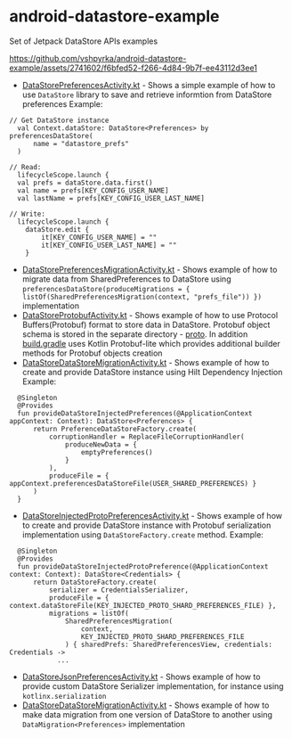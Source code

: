 # android-datastore-example

Set of Jetpack DataStore APIs examples

https://github.com/vshpyrka/android-datastore-example/assets/2741602/f6bfed52-f266-4d84-9b7f-ee43112d3ee1

* [DataStorePreferencesActivity.kt](https://github.com/vshpyrka/android-datastore-example/blob/main/src/main/java/com/example/datastore/DataStorePreferencesActivity.kt) - Shows a simple example of how to use `DataStore` library to save and retrieve informtion from DataStore preferences
Example:
```
// Get DataStore instance
  val Context.dataStore: DataStore<Preferences> by preferencesDataStore(
      name = "datastore_prefs"
  )

// Read:
  lifecycleScope.launch {
  val prefs = dataStore.data.first()
  val name = prefs[KEY_CONFIG_USER_NAME]
  val lastName = prefs[KEY_CONFIG_USER_LAST_NAME]

// Write:
  lifecycleScope.launch {
    dataStore.edit {
        it[KEY_CONFIG_USER_NAME] = ""
        it[KEY_CONFIG_USER_LAST_NAME] = ""
    }
```
* [DataStorePreferencesMigrationActivity.kt](https://github.com/vshpyrka/android-datastore-example/blob/main/src/main/java/com/example/datastore/DataStorePreferencesMigrationActivity.kt) - Shows example of how to migrate data from SharedPreferences to DataStore using `preferencesDataStore(produceMigrations = { listOf(SharedPreferencesMigration(context, "prefs_file")) })` implementation
* [DataStoreProtobufActivity.kt](https://github.com/vshpyrka/android-datastore-example/blob/main/src/main/java/com/example/datastore/DataStoreProtobufActivity.kt) - Shows example of how to use Protocol Buffers(Protobuf) format to store data in DataStore. Protobuf object schema is stored in the separate directory - [proto](https://github.com/vshpyrka/android-datastore-example/tree/main/src/main/proto/com/example/datastore). In addition [build.gradle](https://github.com/vshpyrka/android-datastore-example/blob/main/build.gradle.kts#L87) uses Kotlin Protobuf-lite which provides additional builder methods for Protobuf objects creation
* [DataStoreDataStoreMigrationActivity.kt](https://github.com/vshpyrka/android-datastore-example/blob/main/src/main/java/com/example/datastore/DataStoreDataStoreMigrationActivity.kt) - Shows example of how to create and provide DataStore instance using Hilt Dependency Injection
Example:
```
  @Singleton
  @Provides
  fun provideDataStoreInjectedPreferences(@ApplicationContext appContext: Context): DataStore<Preferences> {
      return PreferenceDataStoreFactory.create(
          corruptionHandler = ReplaceFileCorruptionHandler(
              produceNewData = {
                  emptyPreferences()
              }
          ),
          produceFile = { appContext.preferencesDataStoreFile(USER_SHARED_PREFERENCES) }
      )
  }
```
* [DataStoreInjectedProtoPreferencesActivity.kt](https://github.com/vshpyrka/android-datastore-example/blob/main/src/main/java/com/example/datastore/DataStoreInjectedProtoPreferencesActivity.kt) - Shows example of how to create and provide DataStore instance with Protobuf serialization implementation using `DataStoreFactory.create` method.
Example:
```
  @Singleton
  @Provides
  fun provideDataStoreInjectedProtoPreference(@ApplicationContext context: Context): DataStore<Credentials> {
      return DataStoreFactory.create(
          serializer = CredentialsSerializer,
          produceFile = { context.dataStoreFile(KEY_INJECTED_PROTO_SHARD_PREFERENCES_FILE) },
          migrations = listOf(
              SharedPreferencesMigration(
                  context,
                  KEY_INJECTED_PROTO_SHARD_PREFERENCES_FILE
              ) { sharedPrefs: SharedPreferencesView, credentials: Credentials ->
            ...
```
* [DataStoreJsonPreferencesActivity.kt](https://github.com/vshpyrka/android-datastore-example/blob/main/src/main/java/com/example/datastore/DataStoreJsonPreferencesActivity.kt) - Shows example of how to provide custom DataStore Serializer implementation, for instance using `kotlinx.serialization`
* [DataStoreDataStoreMigrationActivity.kt](https://github.com/vshpyrka/android-datastore-example/blob/main/src/main/java/com/example/datastore/DataStoreDataStoreMigrationActivity.kt) - Shows example of how to make data migration from one version of DataStore to another using `DataMigration<Preferences>` implementation
